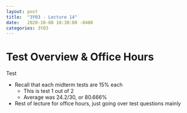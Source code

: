 ```yaml
---
layout: post
title:  "3Y03 - Lecture 14"
date:   2020-10-08 10:30:00 -0400
categories: 3Y03
---
```


Test Overview & Office Hours
===

Test
- Recall that each midterm tests are 15% each
    - This is test 1 out of 2
    - Average was 24.2/30, or 80.666%
- Rest of lecture for office hours, just going over test questions mainly